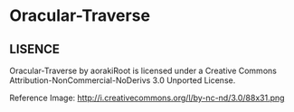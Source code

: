 Oracular-Traverse
=================

LISENCE
-----------------
Oracular-Traverse by aorakiRoot is licensed under a Creative Commons Attribution-NonCommercial-NoDerivs 3.0 Unported License.

Reference Image: http://i.creativecommons.org/l/by-nc-nd/3.0/88x31.png

